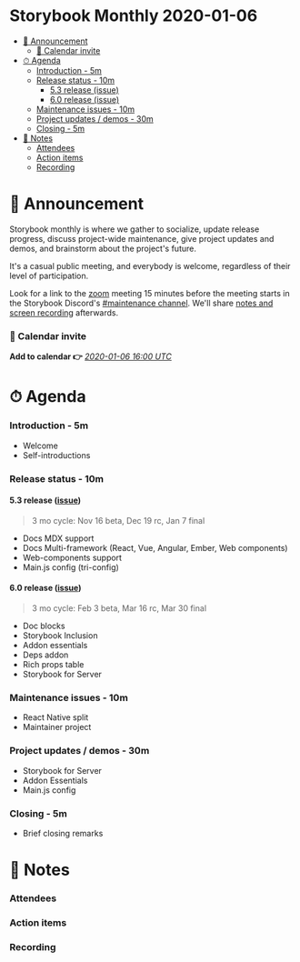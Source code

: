 <h1>Storybook Monthly 2020-01-06</h1>

- [📢 Announcement](#-announcement)
    - [📅 Calendar invite](#-calendar-invite)
- [⏱ Agenda](#-agenda)
    - [Introduction - 5m](#introduction---5m)
    - [Release status - 10m](#release-status---10m)
      - [5.3 release (issue)](#53-release-issue)
      - [6.0 release (issue)](#60-release-issue)
    - [Maintenance issues - 10m](#maintenance-issues---10m)
    - [Project updates / demos - 30m](#project-updates--demos---30m)
    - [Closing - 5m](#closing---5m)
- [📝 Notes](#-notes)
    - [Attendees](#attendees)
    - [Action items](#action-items)
    - [Recording](#recording)

# 📢 Announcement

Storybook monthly is where we gather to socialize, update release progress, discuss project-wide maintenance, give project updates and demos, and brainstorm about the project's future.

It's a casual public meeting, and everybody is welcome, regardless of their level of participation.

Look for a link to the [zoom](https://zoom.us/) meeting 15 minutes before the meeting starts in the Storybook Discord's [#maintenance channel](https://discord.gg/qhAxMgN). We'll share [notes and screen recording](https://github.com/storybookjs/community) afterwards.

### 📅 Calendar invite

**Add to calendar 👉** [_2020-01-06 16:00 UTC_](https://calendar.google.com/event?action=TEMPLATE&tmeid=ZDRsM2g5c3JtOTRlM2dpNWNyZXMxcnRkbWxfMjAyMDAxMDZUMTYwMDAwWiA4ZDB1NzBzbm9zY2ZkOGw2Z2lrNm83M2syMEBn&tmsrc=8d0u70snoscfd8l6gik6o73k20%40group.calendar.google.com&scp=ALL)

# ⏱ Agenda

### Introduction - 5m

- Welcome
- Self-introductions

### Release status - 10m

#### 5.3 release ([issue](https://github.com/storybookjs/storybook/issues/8658))

> 3 mo cycle: Nov 16 beta, Dec 19 rc, Jan 7 final

- Docs MDX support
- Docs Multi-framework (React, Vue, Angular, Ember, Web components)
- Web-components support
- Main.js config (tri-config)

#### 6.0 release ([issue](https://github.com/storybookjs/storybook/issues/9311))

> 3 mo cycle: Feb 3 beta, Mar 16 rc, Mar 30 final

- Doc blocks
- Storybook Inclusion
- Addon essentials
- Deps addon
- Rich props table
- Storybook for Server

### Maintenance issues - 10m

- React Native split
- Maintainer project

### Project updates / demos - 30m

- Storybook for Server
- Addon Essentials
- Main.js config

### Closing - 5m

- Brief closing remarks

# 📝 Notes

### Attendees

### Action items

### Recording
